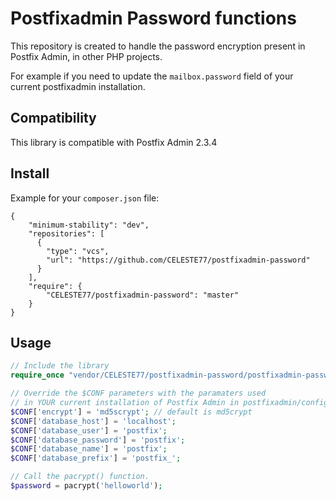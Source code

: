 # Postfixadmin Password functions

This repository is created to handle the password encryption present in Postfix Admin, in other PHP projects.

For example if you need to update the ```mailbox.password``` field of your current postfixadmin installation.



Compatibility
-------------

This library is compatible with Postfix Admin 2.3.4


Install
-------

Example for your `composer.json` file:

```
{
    "minimum-stability": "dev",
    "repositories": [
      {
        "type": "vcs",
        "url": "https://github.com/CELESTE77/postfixadmin-password"
      }
    ],
    "require": {
        "CELESTE77/postfixadmin-password": "master"
    }
}
```



Usage
-----

```php
// Include the library
require_once "vendor/CELESTE77/postfixadmin-password/postfixadmin-password.php";

// Override the $CONF parameters with the paramaters used
// in YOUR current installation of Postfix Admin in postfixadmin/config.inc.php file
$CONF['encrypt'] = 'md5scrypt'; // default is md5crypt
$CONF['database_host'] = 'localhost';
$CONF['database_user'] = 'postfix';
$CONF['database_password'] = 'postfix';
$CONF['database_name'] = 'postfix';
$CONF['database_prefix'] = 'postfix_';

// Call the pacrypt() function.
$password = pacrypt('helloworld');
```
